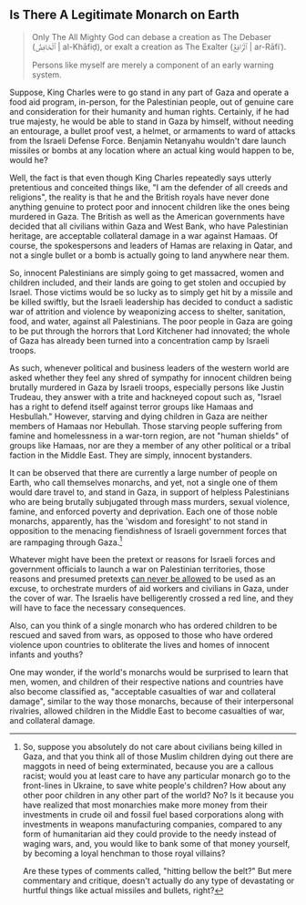 ## Is There A Legitimate Monarch on Earth

>Only The All Mighty God can debase a creation as The Debaser (ٱلْخَافِضُ | al-Khāfiḍ), or exalt a creation as The Exalter (ٱلْرَّافِعُ | ar-Rāfiʿ). 
>
>Persons like myself are merely a component of an early warning system. 

Suppose, King Charles were to go stand in any part of Gaza and operate a food aid program, in-person, for the Palestinian people, out of genuine care and consideration for their humanity and human rights. Certainly, if he had true majesty, he would be able to stand in Gaza by himself, without needing an entourage, a bullet proof vest, a helmet, or armaments to ward of attacks from the Israeli Defense Force. Benjamin Netanyahu wouldn't dare launch missiles or bombs at any location where an actual king would happen to be, would he? 

Well, the fact is that even though King Charles repeatedly says utterly pretentious and conceited things like, "I am the defender of all creeds and religions", the reality is that he and the British royals have never done anything genuine to protect poor and innocent children like the ones being murdered in Gaza. The British as well as the American governments have decided that all civilians within Gaza and West Bank, who have Palestinian heritage, are acceptable collateral damage in a war against Hamaas. Of course, the spokespersons and leaders of Hamas are relaxing in Qatar, and not a single bullet or a bomb is actually going to land anywhere near them.   

So, innocent Palestinians are simply going to get massacred, women and children included, and their lands are going to get stolen and occupied by Israel. Those victims would be so lucky as to simply get hit by a missile and be killed swiftly, but the Israeli leadership has decided to conduct a sadistic war of attrition and violence by weaponizing access to shelter, sanitation, food, and water, against all Palestinians. The poor people in Gaza are going to be put through the horrors that Lord Kitchener had innovated; the whole of Gaza has already been turned into a concentration camp by Israeli troops. 

As such, whenever political and business leaders of the western world are asked whether they feel any shred of sympathy for innocent children being brutally murdered in Gaza by Israeli troops, especially persons like Justin Trudeau, they answer with a trite and hackneyed copout such as, "Israel has a right to defend itself against terror groups like Hamaas and Hesbullah." However, starving and dying children in Gaza are neither members of Hamaas nor Hebullah. Those starving people suffering from famine and homelessness in a war-torn region, are not "human shields" of groups like Hamaas, nor are they a member of any other political or a tribal faction in the Middle East. They are simply, innocent bystanders. 

It can be observed that there are currently a large number of people on Earth, who call themselves monarchs, and yet, not a single one of them would dare travel to, and stand in Gaza, in support of helpless Palestinians who are being brutally subjugated through mass murders, sexual violence, famine, and enforced poverty and deprivation. Each one of those noble monarchs, apparently, has the 'wisdom and foresight' to not stand in opposition to the menacing fiendishness of Israeli government forces that are rampaging through Gaza.[^1] 

Whatever might have been the pretext or reasons for Israeli forces and government officials to launch a war on Palestinian territories, those reasons and presumed pretexts <ins>can never be allowed</ins> to be used as an excuse, to orchestrate murders of aid workers and civilians in Gaza, under the cover of war. The Israelis have belligerently crossed a red line, and they will have to face the necessary consequences. 

Also, can you think of a single monarch who has ordered children to be rescued and saved from wars, as opposed to those who have ordered violence upon countries to obliterate the lives and homes of innocent infants and youths?   

One may wonder, if the world's monarchs would be surprised to learn that men, women, and children of their respective nations and countries have also become classified as, "acceptable casualties of war and collateral damage", similar to the way those monarchs, because of their interpersonal rivalries, allowed children in the Middle East to become casualties of war, and collateral damage. 

[^1]: So, suppose you absolutely do not care about civilians being killed in Gaza, and that you think all of those Muslim children dying out there are maggots in need of being exterminated, because you are a callous racist; would you at least care to have any particular monarch go to the front-lines in Ukraine, to save white people's children? How about any other poor children in any other part of the world? No? Is it because you have realized that most monarchies make more money from their investments in crude oil and fossil fuel based corporations along with investments in weapons manufacturing companies, compared to any form of humanitarian aid they could provide to the needy instead of waging wars, and, you would like to bank some of that money yourself, by becoming a loyal henchman to those royal villains?   
    
    Are these types of comments called, "hitting bellow the belt?" But mere commentary and critique, doesn't actually do any type of devastating or hurtful things like actual missiles and bullets, right?